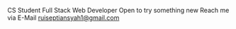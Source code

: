CS Student
Full Stack Web Developer
Open to try something new
Reach me via E-Mail ruiseptiansyah1@gmail.com

<!---
ruiseptiansyah/ruiseptiansyah is a ✨ special ✨ repository because its `README.md` (this file) appears on your GitHub profile.
You can click the Preview link to take a look at your changes.
--->
